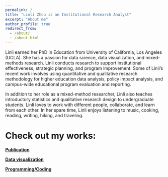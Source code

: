 ```yaml
---
permalink: /
title: "Linli Zhou is an Institutional Research Analyst"
excerpt: "About me"
author_profile: true
redirect_from: 
  - /about/
  - /about.html
---
```


Linli earned her PhD in Education from University of California, Los Angeles (UCLA). She has a passion for data science, data visualization, and mixed-methods research. Linli conducts research to support institutional effectiveness, strategic planning, and program improvement. Some of Linli’s recent work involves using quantitative and qualitative research methodology for higher education data analysis, policy impact analysis, and campus-wide educational program evaluation and reporting.

In addition to her role as a mixed-method researcher, Linli also teaches introductory statistics and qualitative research design to undergraduate students. Linli loves to work with different people, collaborate, and learn from each other. In her spare time, Linli enjoys listening to music, cooking, reading, writing, hiking, and traveling.

Check out my works:
======

**[Publication](https://tinyurl.com/LinliScholar)**

**[Data visualization](https://tinyurl.com/LinlisTableau)**

**[Programming/Coding](https://github.com/ZhouLinli)**



<!--[Resume](https://www.linkedin.com/in/linlizhou/)

<!--[Blog(Chinese)](https://tinyurl.com/LinliDataScienceBlog)-->

<!--[Blog(English)](https://medium.com/@linlizhou.fm)
<!-- [Youtube](https://tinyurl.com/LinliYoutube) -->
